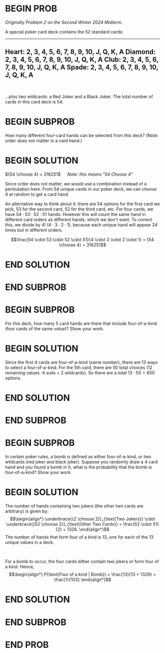 # BEGIN PROB

<i>Originally Problem 2 on the Second Winter 2024 Midterm.</i>

A special poker card deck contains the $52$ standard cards:


  -------------------------------------------------
  Heart: 2, 3, 4, 5, 6, 7, 8, 9, 10, J, Q, K, A
  Diamond: 2, 3, 4, 5, 6, 7, 8, 9, 10, J, Q, K, A
  Club: 2, 3, 4, 5, 6, 7, 8, 9, 10, J, Q, K, A
  Spade: 2, 3, 4, 5, 6, 7, 8, 9, 10, J, Q, K, A
  -------------------------------------------------

<br>

...plus two wildcards: a Red Joker and a Black Joker. 
The total number of cards in this card deck is $54$. 

# BEGIN SUBPROB

How many different four-card hands can be selected from this deck?
(Note: order does not matter in a card hand.)

# BEGIN SOLUTION

${54 \choose 4} = 316251$ &emsp; _Note: this means "54 Choose 4"_

Since order does not matter, we would use a combination instead of a permutation here. From $54$ unique cards in our poker deck, we can _choose_ $4$ at random to get a card hand.

An alternative way to think about it: there are $54$ options for the first card we pick, $53$ for the second card, $52$ for the third card, etc. For four cards, we have $54 \cdot 53 \cdot 52 \cdot 51$ hands. However this will count the same hand in different card orders as different hands, which we don't want. To correct this, we divide by $4!$ ($4 \cdot 3 \cdot 2 \cdot 1$), because each unique hand will appear $24$ times but in different orders.

$$\frac{54 \cdot 53 \cdot 52 \cdot 51}{4 \cdot 3 \cdot 2 \cdot 1} = {54 \choose 4} = 316251$$

# END SOLUTION

# END SUBPROB 

# BEGIN SUBPROB

For this deck, how many $5$ card hands are there that include four-of-a-kind (four cards of the same _value_)? Show your work.

# BEGIN SOLUTION

Since the first $4$ cards are four-of-a-kind (same number), there are $13$ ways to select a four-of-a-kind. For the $5$th card, there are $50$ total choices ($12$ remaining values $\cdot 4$ suits + $2$ wildcards). So there are a total $13 \cdot 50 = 650$ options.

# END SOLUTION

# END SUBPROB

# BEGIN SUBPROB

In certain poker rules, a bomb is defined as either four-of-a-kind, or two wildcards (red joker and black joker). Suppose you randomly draw a $4$ card hand and you found a bomb in it, what is the probability that the bomb is four-of-a-kind? Show your work.

# BEGIN SOLUTION

<!-- Need to edit this one -->

The number of hands containing two jokers (the other two cards are arbitrary) is given by:
$$\begin{align*}
\underbrace{{2 \choose 2}}_{\text{Two Jokers}} \cdot \underbrace{{52 \choose 2}}_{\text{Other Two Cards}} = \frac{52 \cdot 51}{2} = 1326.
\end{align*}$$ The number of hands that form four of a kind is 13, one for each of the 13 unique values in a deck.

<br>

For a bomb to occur,
the four cards either contain two jokers or form four of a kind. Hence,
$$\begin{align*}
    P(\text{Four of a kind | Bomb}) = \frac{13}{13 + 1326} = \frac{1}{103}
\end{align*}$$

<!-- OLD SOLUTION -->

<!-- 
The number of sequences that containing two jokers (the other two cards are arbitrary) is given by:
$$\begin{aligned}
\underbrace{C(4,2)}_{\text{Joker Locations}} \times P(2,2) \times C(52, 2) \times P(2,2) = 4 \times 3 \times 52 \times 51
\end{aligned}$$ The number of sequences that form four of a kind is
$$\begin{aligned}
C(13,1) P(4,4) = 13 \times 4 \times 3 \times 2
\end{aligned}$$ The two events are exclusive. And for a bomb to occur,
the four cards either contains two jokers or form four of a kind. Hence,
$$\begin{aligned}
    P(\text{Four of a kind | Bomb}) = \frac{13 \times 4 \times 3 \times 2}{13 \times 4 \times 3 \times 2 + 4 \times 3 \times 52 \times 51 } = \frac{1}{103}
\end{aligned}$$ -->

# END SOLUTION

# END SUBPROB

# END PROB